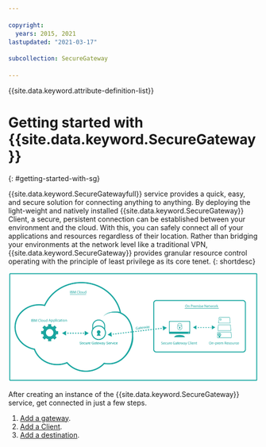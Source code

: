 ```yaml
---

copyright:
  years: 2015, 2021
lastupdated: "2021-03-17"

subcollection: SecureGateway

---
```


{{site.data.keyword.attribute-definition-list}}


# Getting started with {{site.data.keyword.SecureGateway}}
{: #getting-started-with-sg}

{{site.data.keyword.SecureGatewayfull}} service provides a quick, easy, and secure solution for connecting anything to anything.  By deploying the light-weight and natively installed {{site.data.keyword.SecureGateway}} Client, a secure, persistent connection can be established between your environment and the cloud.  With this, you can safely connect all of your applications and resources regardless of their location.  Rather than bridging your environments at the network level like a traditional VPN, {{site.data.keyword.SecureGateway}} provides granular resource control operating with the principle of least privilege as its core tenet.
{: shortdesc}

![{{site.data.keyword.SecureGateway}} Architecture](./images/diagramSGW.png?raw=true "{{site.data.keyword.SecureGateway}} Architecture")

After creating an instance of the {{site.data.keyword.SecureGateway}} service, get connected in just a few steps.

1. [Add a gateway](/docs/services/SecureGateway?topic=SecureGateway-add-sg-gw).
2. [Add a Client](/docs/services/SecureGateway?topic=SecureGateway-add-client).
3. [Add a destination](/docs/services/SecureGateway?topic=SecureGateway-add-dest).
